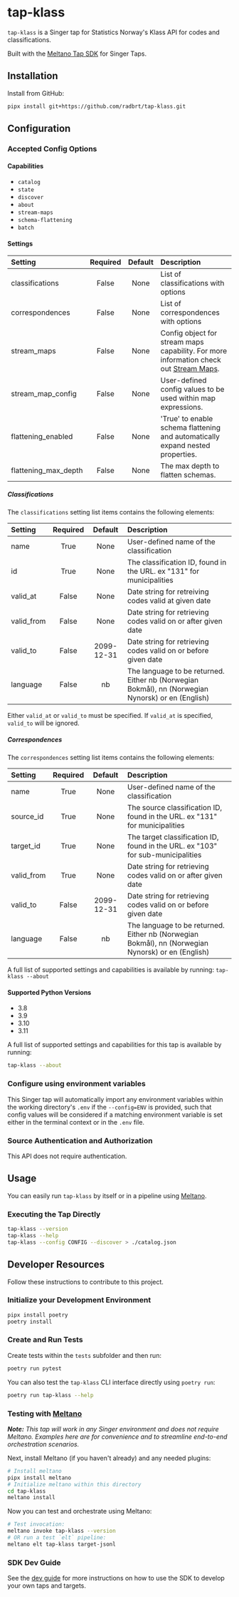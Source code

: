 # tap-klass

`tap-klass` is a Singer tap for Statistics Norway's Klass API for codes and classifications.

Built with the [Meltano Tap SDK](https://sdk.meltano.com) for Singer Taps.



## Installation

Install from GitHub:

```bash
pipx install git+https://github.com/radbrt/tap-klass.git
```

## Configuration

### Accepted Config Options

#### Capabilities

* `catalog`
* `state`
* `discover`
* `about`
* `stream-maps`
* `schema-flattening`
* `batch`

#### Settings

| Setting             | Required | Default | Description |
|:--------------------|:--------:|:-------:|:------------|
| classifications     | False    | None    | List of classifications with options            |
| correspondences     | False    | None    | List of correspondences with options            |
| stream_maps         | False    | None    | Config object for stream maps capability. For more information check out [Stream Maps](https://sdk.meltano.com/en/latest/stream_maps.html). |
| stream_map_config   | False    | None    | User-defined config values to be used within map expressions. |
| flattening_enabled  | False    | None    | 'True' to enable schema flattening and automatically expand nested properties. |
| flattening_max_depth| False    | None    | The max depth to flatten schemas. |


##### Classifications

The `classifications` setting list items contains the following elements:

| Setting             | Required | Default | Description |
|:--------------------|:--------:|:-------:|:------------|
| name                | True    | None    | User-defined name of the classification           |
| id                  | True    | None    | The classification ID, found in the URL. ex "131" for municipalities |
| valid_at            | False    | None    | Date string for retreiving codes valid at given date |
| valid_from          | False    | None    | Date string for retrieving codes valid on or after given date |
| valid_to            | False    | 2099-12-31    | Date string for retrieving codes valid on or before given date |
| language            | False    | nb      | The language to be returned. Either nb (Norwegian Bokmål), nn (Norwegian Nynorsk) or en (English) |


Either `valid_at` or `valid_to` must be specified. If `valid_at` is specified, `valid_to` will be ignored.

##### Correspondences

The `correspondences` setting list items contains the following elements:

| Setting             | Required | Default | Description |
|:--------------------|:--------:|:-------:|:------------|
| name                | True    | None    | User-defined name of the classification           |
| source_id           | True    | None    | The source classification ID, found in the URL. ex "131" for municipalities |
| target_id           | True    | None    | The target classification ID, found in the URL. ex "103" for sub-municipalities |
| valid_from          | True    | None    | Date string for retrieving codes valid on or after given date |
| valid_to            | False    | 2099-12-31    | Date string for retrieving codes valid on or before given date |
| language            | False    | nb      | The language to be returned. Either nb (Norwegian Bokmål), nn (Norwegian Nynorsk) or en (English) |



A full list of supported settings and capabilities is available by running: `tap-klass --about`

#### Supported Python Versions

* 3.8
* 3.9
* 3.10
* 3.11

A full list of supported settings and capabilities for this
tap is available by running:

```bash
tap-klass --about
```

### Configure using environment variables

This Singer tap will automatically import any environment variables within the working directory's
`.env` if the `--config=ENV` is provided, such that config values will be considered if a matching
environment variable is set either in the terminal context or in the `.env` file.

### Source Authentication and Authorization

This API does not require authentication.

## Usage

You can easily run `tap-klass` by itself or in a pipeline using [Meltano](https://meltano.com/).

### Executing the Tap Directly

```bash
tap-klass --version
tap-klass --help
tap-klass --config CONFIG --discover > ./catalog.json
```

## Developer Resources

Follow these instructions to contribute to this project.

### Initialize your Development Environment

```bash
pipx install poetry
poetry install
```

### Create and Run Tests

Create tests within the `tests` subfolder and
  then run:

```bash
poetry run pytest
```

You can also test the `tap-klass` CLI interface directly using `poetry run`:

```bash
poetry run tap-klass --help
```

### Testing with [Meltano](https://www.meltano.com)

_**Note:** This tap will work in any Singer environment and does not require Meltano.
Examples here are for convenience and to streamline end-to-end orchestration scenarios._

<!--
Developer TODO:
Your project comes with a custom `meltano.yml` project file already created. Open the `meltano.yml` and follow any "TODO" items listed in
the file.
-->

Next, install Meltano (if you haven't already) and any needed plugins:

```bash
# Install meltano
pipx install meltano
# Initialize meltano within this directory
cd tap-klass
meltano install
```

Now you can test and orchestrate using Meltano:

```bash
# Test invocation:
meltano invoke tap-klass --version
# OR run a test `elt` pipeline:
meltano elt tap-klass target-jsonl
```

### SDK Dev Guide

See the [dev guide](https://sdk.meltano.com/en/latest/dev_guide.html) for more instructions on how to use the SDK to
develop your own taps and targets.
